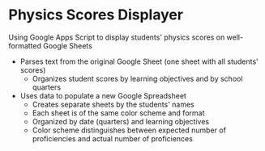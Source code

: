 # Physics Scores Displayer
Using Google Apps Script to display students' physics scores on well-formatted Google Sheets
* Parses text from the original Google Sheet (one sheet with all students' scores)
  * Organizes student scores by learning objectives and by school quarters
* Uses data to populate a new Google Spreadsheet
  * Creates separate sheets by the students' names
  * Each sheet is of the same color scheme and format
  * Organized by date (quarters) and learning objectives
  * Color scheme distinguishes between expected number of proficiencies and actual number of proficiences
